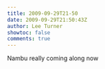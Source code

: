 ```yaml
---
title: 2009-09-29T21-50
date: 2009-09-29T21:50:43Z
author: Lee Turner
showtoc: false
comments: true
---
```


Nambu really coming along now

